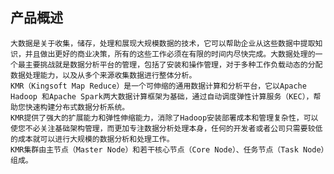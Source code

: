 ## 产品概述

    大数据是关于收集，储存，处理和展现大规模数据的技术，它可以帮助企业从这些数据中提取知识，并且做出更好的商业决策，所有的这些工作必须在有限的时间内尽快完成。大数据处理的一个最主要挑战就是数据分析平台的管理，包括了安装和操作管理，对于多种工作负载动态的分配数据处理能力，以及从多个来源收集数据进行整体分析。
    KMR（Kingsoft Map Reduce）是一个可伸缩的通用数据计算和分析平台，它以Apache Hadoop 和Apache Spark两大数据计算框架为基础，通过自动调度弹性计算服务（KEC），帮助您快速构建分布式数据分析系统。
    KMR提供了强大的扩展能力和弹性伸缩能力，消除了Hadoop安装部署成本和管理复杂性，可以使您不必关注基础架构管理，而更加专注数据分析处理本身，任何的开发者或者公司只需要较低的成本就可以进行大规模的数据分析和处理工作。
    KMR集群由主节点（Master Node）和若干核心节点（Core Node）、任务节点（Task Node）组成。
